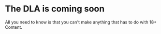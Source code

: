 # The DLA is coming soon

All you need to know is that you can't make anything that has to do with 18+ Content.